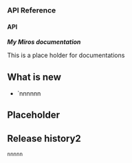 ### API Reference

#### API
***My Miros documentation***

This is a place holder for documentations

## What is new

* `nnnnnn

## Placeholder 

## Release history2

    nnnnn

